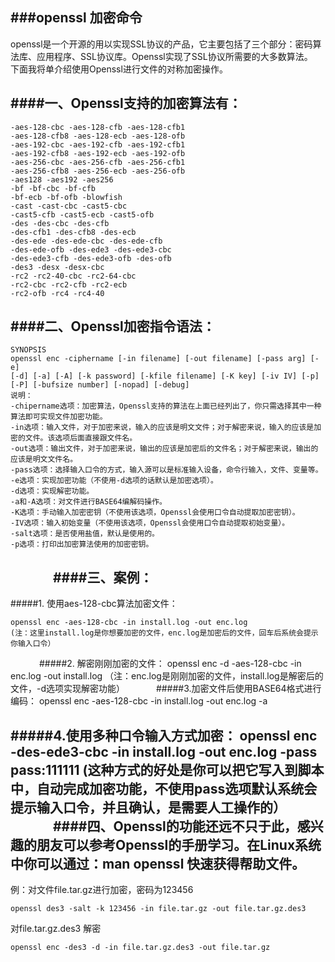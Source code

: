 ###openssl 加密命令
---

openssl是一个开源的用以实现SSL协议的产品，它主要包括了三个部分：密码算法库、应用程序、SSL协议库。Openssl实现了SSL协议所需要的大多数算法。  
下面我将单介绍使用Openssl进行文件的对称加密操作。  

####一、Openssl支持的加密算法有：  
---
	-aes-128-cbc -aes-128-cfb -aes-128-cfb1
	-aes-128-cfb8 -aes-128-ecb -aes-128-ofb
	-aes-192-cbc -aes-192-cfb -aes-192-cfb1
	-aes-192-cfb8 -aes-192-ecb -aes-192-ofb
	-aes-256-cbc -aes-256-cfb -aes-256-cfb1
	-aes-256-cfb8 -aes-256-ecb -aes-256-ofb
	-aes128 -aes192 -aes256
	-bf -bf-cbc -bf-cfb
	-bf-ecb -bf-ofb -blowfish
	-cast -cast-cbc -cast5-cbc
	-cast5-cfb -cast5-ecb -cast5-ofb
	-des -des-cbc -des-cfb
	-des-cfb1 -des-cfb8 -des-ecb
	-des-ede -des-ede-cbc -des-ede-cfb
	-des-ede-ofb -des-ede3 -des-ede3-cbc
	-des-ede3-cfb -des-ede3-ofb -des-ofb
	-des3 -desx -desx-cbc
	-rc2 -rc2-40-cbc -rc2-64-cbc
	-rc2-cbc -rc2-cfb -rc2-ecb
	-rc2-ofb -rc4 -rc4-40  

####二、Openssl加密指令语法：
---
	SYNOPSIS
	openssl enc -ciphername [-in filename] [-out filename] [-pass arg] [-e]
	[-d] [-a] [-A] [-k password] [-kfile filename] [-K key] [-iv IV] [-p]
	[-P] [-bufsize number] [-nopad] [-debug]
	说明：
	-chipername选项：加密算法，Openssl支持的算法在上面已经列出了，你只需选择其中一种算法即可实现文件加密功能。
	-in选项：输入文件，对于加密来说，输入的应该是明文文件；对于解密来说，输入的应该是加密的文件。该选项后面直接跟文件名。
	-out选项：输出文件，对于加密来说，输出的应该是加密后的文件名；对于解密来说，输出的应该是明文文件名。
	-pass选项：选择输入口令的方式，输入源可以是标准输入设备，命令行输入，文件、变量等。
	-e选项：实现加密功能（不使用-d选项的话默认是加密选项）。
	-d选项：实现解密功能。
	-a和-A选项：对文件进行BASE64编解码操作。
	-K选项：手动输入加密密钥（不使用该选项，Openssl会使用口令自动提取加密密钥）。
	-IV选项：输入初始变量（不使用该选项，Openssl会使用口令自动提取初始变量）。
	-salt选项：是否使用盐值，默认是使用的。
	-p选项：打印出加密算法使用的加密密钥。
　　　
####三、案例：
---

#####1. 使用aes-128-cbc算法加密文件：

	openssl enc -aes-128-cbc -in install.log -out enc.log
	(注：这里install.log是你想要加密的文件，enc.log是加密后的文件，回车后系统会提示你输入口令）
　　　
#####2. 解密刚刚加密的文件：
	openssl enc -d -aes-128-cbc -in enc.log -out install.log
	（注：enc.log是刚刚加密的文件，install.log是解密后的文件，-d选项实现解密功能）
　　　
#####3.加密文件后使用BASE64格式进行编码：
	openssl enc -aes-128-cbc -in install.log -out enc.log -a

#####4.使用多种口令输入方式加密：
	openssl enc -des-ede3-cbc -in install.log -out enc.log -pass pass:111111
	(这种方式的好处是你可以把它写入到脚本中，自动完成加密功能，不使用pass选项默认系统会提示输入口令，并且确认，是需要人工操作的）
　　　
####四、Openssl的功能还远不只于此，感兴趣的朋友可以参考Openssl的手册学习。在Linux系统中你可以通过：man openssl 快速获得帮助文件。
---

例：对文件file.tar.gz进行加密，密码为123456

	openssl des3 -salt -k 123456 -in file.tar.gz -out file.tar.gz.des3
	
对file.tar.gz.des3 解密  

	openssl enc -des3 -d -in file.tar.gz.des3 -out file.tar.gz
